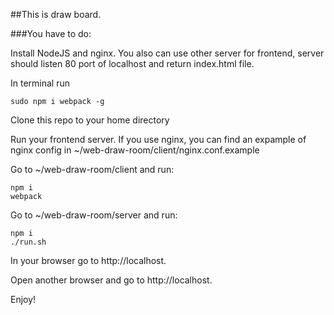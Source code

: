 ##This is draw board.</h3>

###You have to do:</h4>

Install NodeJS and nginx. You also can use other server for frontend, server should listen 80 port of localhost and return index.html file.


In terminal run
```shell
sudo npm i webpack -g
```


Clone this repo to your home directory


Run your frontend server. If you use nginx, you can find an expample of nginx config in ~/web-draw-room/client/nginx.conf.example


Go to ~/web-draw-room/client and run: 
```shell
npm i
webpack
```


Go to ~/web-draw-room/server and run:
```shell
npm i
./run.sh
```


In your browser go to http://localhost.


Open another browser and go to http://localhost. 

Enjoy!